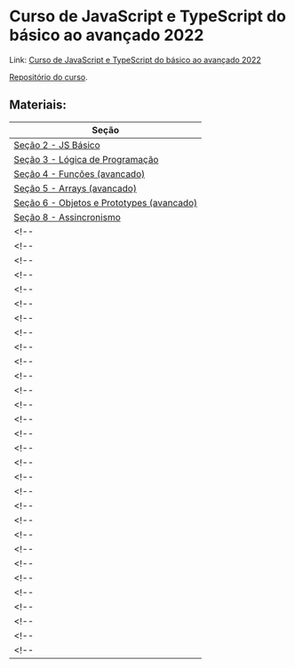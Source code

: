 # Curso de JavaScript e TypeScript do básico ao avançado 2022

Link: [Curso de JavaScript e TypeScript do básico ao avançado 2022](https://www.udemy.com/course/curso-de-javascript-moderno-do-basico-ao-avancado/)

[Repositório do curso](https://github.com/luizomf/curso-js).

## Materiais:

| Seção |
| --- |
| [Seção 2 - JS Básico](/curso-js-ts/sec-2-js-basico/) |
| [Seção 3 - Lógica de Programação](/curso-js-ts/sec-3-logica-prog/) |
| [Seção 4 - Funções (avancado)](/curso-js-ts/sec-4-funcoes/) |
| [Seção 5 - Arrays (avancado)](/curso-js-ts/sec-5-arrays/) |
| [Seção 6 - Objetos e Prototypes (avancado)](/curso-js-ts/sec-6-objetos/) |
| [Seção 8 - Assincronismo](/curso-js-ts/sec-8-assincrono/) |
<!-- | ACIMA [Seção 7 - Classes e O.O. (avancado)](/curso-js-ts/sec-7-classes/) | -->
<!-- | [Seção 9 - Tooling e ES6 Modules](/curso-js-ts/sec-9-tooling-modules/) | -->
<!-- | [Seção 10 - Node, NPM, Express e MongoDB](/curso-js-ts/sec-10-npm-node/) | -->
<!-- | [Seção 11 - Projeto Agenda com Node](/curso-js-ts/sec-11-proj-agenda/) | -->
<!-- | [Seção 12 - Linux, Deploy e SSH](/curso-js-ts/sec-12-linux-deploy-SSH/) | -->
<!-- | [Seção 13 - API REST](/curso-js-ts/sec-13-api-rest/) | -->
<!-- | [Seção 14 - React - Class Components](/curso-js-ts/sec-14-react-class/) | -->
<!-- | [Seção 15 - React - Redux](/curso-js-ts/sec-15-react-redux/) | -->
<!-- | [Seção 16 - React Router Dom V6](/curso-js-ts/sec-16-react-router-dom/) | -->
<!-- | [Seção 17 - Regex](/curso-js-ts/sec-17-regex/) | -->
<!-- | [Seção 18 - TypeScript - Instação](/curso-js-ts/sec-18-ts/) | -->
<!-- | [Seção 19 - TypeScript - Tipos Básicos](/curso-js-ts/sec-19-ts-tipos-basicos/) | -->
<!-- | [Seção 20 - TypeScript - Classes e Interfaces](/curso-js-ts/sec-20-ts-classes-interfaces/) | -->
<!-- | [Seção 21 - TypeScript - Tipos Avançados](/curso-js-ts/sec-21-ts-tipos-avancados/) | -->
<!-- | [Seção 22 - TypeScript - Generics](/curso-js-ts/sec-22-ts-generics/) | -->
<!-- | [Seção 23 - TypeScript - Decorators](/curso-js-ts/sec-23-ts-decorators/) | -->
<!-- | [Seção 24 - TypeScript - Namespaces e Modules](/curso-js-ts/sec-24-ts-namespace-modules/) | -->
<!-- | [Seção 25 - TypeScript - SOLID](/curso-js-ts/sec-25-ts-solid/) | -->
<!-- | [Seção 26 - **TypeScript** - Testes com Jest](/curso-js-ts/sec-26-ts-testes-jest/) | -->
<!-- | [Seção 27 - TypeScript e React - Pomodoro App](/curso-js-ts/sec-27-ts-react-pomodoro/) | -->
<!-- | [Seção 28 - TypeScript - Design Patterns](/curso-js-ts/sec-28-ts-design-patterns/) | -->
<!-- | [Seção 29 - NextJS](/curso-js-ts/sec-29-nextjs/) | -->
<!-- | [Seção 30 - Deploy NextJS](/curso-js-ts/sec-30-deploy-nextjs/) | -->
<!-- | [Seção 31 - SQL](/curso-js-ts/sec-31-sql/) | -->
<!-- | [Seção 32 - Knex.js](/curso-js-ts/sec-32-knexjs/) | -->
<!-- | [Seção 33 - HTML e CSS](/curso-js-ts/sec-33-html-css/) | -->
<!-- | [Seção 34 - HTML e CSS - Landing Page](/curso-js-ts/sec-34-landing page/) | -->
<!-- | [Seção 35 - Comandos Linux](/curso-js-ts/sec-35-landing page/) | -->
<!-- | [Seção 37 - Bônus](/curso-js-ts/sec-37-bonus/) | -->
<!-- | []() | -->
